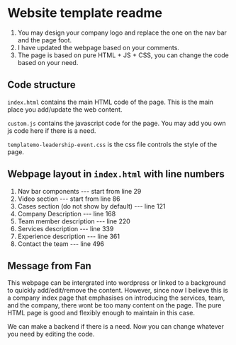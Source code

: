 # Website template readme

1. You may design your company logo and replace the one on the nav bar and the page foot.
2. I have updated the webpage based on your comments. 
3. The page is based on pure HTML + JS + CSS, you can change the code based on your need.

## Code structure
`index.html` contains the main HTML code of the page. This is the main place you add/update the web content.

`custom.js` contains the javascript code for the page. You may add you own js code here if there is a need.

`templatemo-leadership-event.css` is the css file controls the style of the page.

## Webpage layout in `index.html` with line numbers

1. Nav bar components --- start from line 29
2. Video section --- start from line 86
3. Cases section (do not show by default) --- line 121
4. Company Description --- line 168
5. Team member description --- line 220
6. Services description --- line 339
7. Experience description --- line 361
8. Contact the team --- line 496

## Message from Fan
This webpage can be intergrated into wordpress or linked to a background to quickly add/edit/remove the content. However, since now I believe this is a company index page that emphasises on 
introducing the services, team, and the company, there wont be too many content on the page. The pure HTML page is good and flexibly enough to maintain in this case.

We can make a backend if there is a need. Now you can change whatever you need by editing the code.

